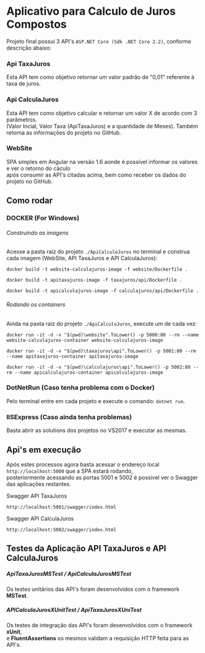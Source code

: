 # Aplicativo para Calculo de Juros Compostos

Projeto final possuí 3 API's `ASP.NET Core (Sdk .NET Core 2.2)`, conforme descrição abaixo:

### Api TaxaJuros

Esta API tem como objetivo retornar um valor padrão de "0,01" referente à taxa de juros.
	
### Api CalculaJuros

Esta API tem como objetivo calcular e retornar um valor X de acordo com 3 parâmetros.  <br />
(Valor Incial, Valor Taxa (ApiTaxaJuros) e a quantidade de Meses). Também retorna as informações do projeto no GitHub.

### WebSite

SPA simples em Angular na versão 1.6 aonde é possível informar os valores e ver o retorno do cáculo  <br />
após consumir as API's citadas acima, bem como receber os dados do projeto no GitHub.

## Como rodar

### DOCKER (For Windows)

######  Construindo as imagens

Acesse a pasta raíz do projeto `./ApiCalculoJuros` no terminal e construa cada imagem (WebSite, API TaxaJuros e API CalculaJuros):

```
docker build -t website-calculajuros-image -f website/Dockerfile .
```
```
docker build -t apitaxajuros-image -f taxajuros/api/Dockerfile .
```
```
docker build -t apicalculajuros-image -f calculajuros/api/Dockerfile .
```

###### Rodando os containers

Ainda na pasta raíz do projeto `./ApiCalculoJuros`, execute um de cada vez:

```
docker run -it -d -v "$(pwd)\website".ToLower() -p 5000:80 --rm --name website-calculajuros-container website-calculajuros-image
```
```
docker run -it -d -v "$(pwd)\taxajuros\api".ToLower() -p 5001:80 --rm --name apitaxajuros-container apitaxajuros-image
```
```
docker run -it -d -v "$(pwd)\calculajuros\api".ToLower() -p 5002:80 --rm --name apicalculajuros-container apicalculajuros-image
```
### DotNetRun (Caso tenha problema com o Docker)

Pelo terminal entre em cada projeto e execute o comando: `dotnet run`.

### IISExpress (Caso ainda tenha problemas)

Basta abrir as solutions dos projetos no VS2017 e executar as mesmas.

## Api's em execução

Após estes processos agora basta acessar o endereço local `http://localhost:5000` que a SPA estará rodando,  <br />
posteriormente acessando as portas 5001 e 5002 é possivel ver o Swagger das aplicações restantes.

Swagger API TaxaJuros

```
http://localhost:5001/swagger/index.html
```

Swagger API CalculaJuros

```
http://localhost:5002/swagger/index.html
```

## Testes da Aplicação API TaxaJuros e API CalculaJuros

##### ApiTaxaJurosMSTest / ApiCalculaJurosMSTest

Os testes unitários das API's foram desenvolvidos com o framework <b>MSTest</b>.

##### APICalculaJurosXUnitTest / ApiTaxaJurosXUniTest

Os testes de integração das API's foram desenvolvidos com o framework <b>xUnit</b>,  <br />
e <b>FluentAssertions</b> os mesmos validam a requisição HTTP feita para as API's. 
